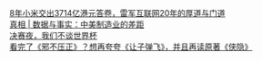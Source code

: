   
[8年小米交出3714亿港元答卷，雷军互联网20年的厚道与门道](http://www.dianyue.me/archives/672/po50v9d5xfu9xgte/)  
[真相 | 数据与事实：中美制造业的差距](http://www.dianyue.me/archives/669/5t0lfm50kub1ioc6/)  
[决赛夜，我们不谈世界杯](http://www.dianyue.me/archives/744/sw1kjllm77r65xtf/)  
[看完了《邪不压正》？想再夸夸《让子弹飞》，并且再读原著《侠隐》](http://www.dianyue.me/archives/974/yuzgqzuyobtkymzk/)